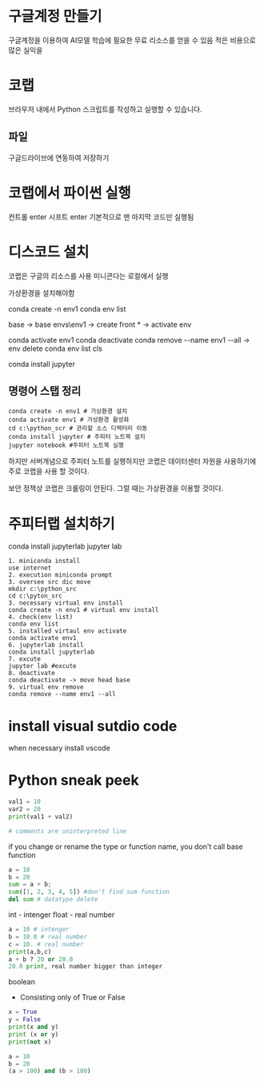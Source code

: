 # 구글계정 만들기
구글계정을 이용하여 AI모델 학습에 필요한 무료 리소스를 얻을 수 있음
적은 비용으로 많은 실익을

# 코랩
브라우저 내에서 Python 스크립트를 작성하고 실행할 수 있습니다.
## 파일
구글드라이브에 연동하여 저장하기

# 코랩에서 파이썬 실행
컨트롤 enter
시프트 enter
기본적으로 맨 마지막 코드만 실행됨

# 디스코드 설치

코랩은 구글의 리소스를 사용
미니콘다는 로컬에서 실행

가상환경을 설치해야함

conda create -n env1
conda env list

base -> base
envs\env1 -> create
front * -> activate env

conda activate env1
conda deactivate
conda remove --name env1 --all -> env delete
conda env list
cls

conda install jupyter

## 명령어 스탭 정리
```
conda create -n env1 # 가상환경 설치
conda activate env1 # 가상환경 활성화
cd c:\python_scr # 관리할 소스 디렉터리 이동
conda install jupyter # 주피터 노트북 설치
jupyter notebook #주피터 노트북 실행
```

하지만 서버개념으로 주피터 노트를 실행하지만
코랩은 데이터센터 자원을 사용하기에
주로 코랩을 사용 할 것이다.

보안 정책상 코랩은 크롤링이 안된다.
그럴 때는 가상환경을 이용할 것이다.

# 주피터랩 설치하기
conda install jupyterlab
jupyter lab

```
1. miniconda install
use internet
2. execution miniconda prompt
3. oversee src dic move
mkdir c:\python_src
cd c:\pyton_src
3. necessary virtual env install
conda create -n env1 # virtual env install
4. check(env list)
conda env list
5. installed virtaul env activate
conda activate env1
6. jupyterlab install
conda install jupyterlab
7. excute
jupyter lab #excute
8. deactivate
conda deactivate -> move head base
9. virtual env remove
conda remove --name env1 --all
```

# install visual sutdio code
when necessary install vscode

# Python sneak peek
```python
val1 = 10
var2 = 20
print(val1 + val2)
```
```python
# comments are uninterpreted line
```

if you change or rename the type or function name, you don't call base function 
```python
a = 10
b = 20
sum = a + b;
sum([1, 2, 3, 4, 5]) #don't find sum function
del sum # datatype delete
```
int - intenger
float - real number
```python
a = 10 # intenger
b = 10.0 # real number
c = 10. # real number
print(a,b,c)
a + b ? 20 or 20.0
20.0 print, real number bigger than integer
```
boolean
- Consisting only of True or False
```python
x = True
y = False
print(x and y)
print (x or y)
print(not x)
```
```python
a = 10
b = 20
(a > 100) and (b > 100)
```
